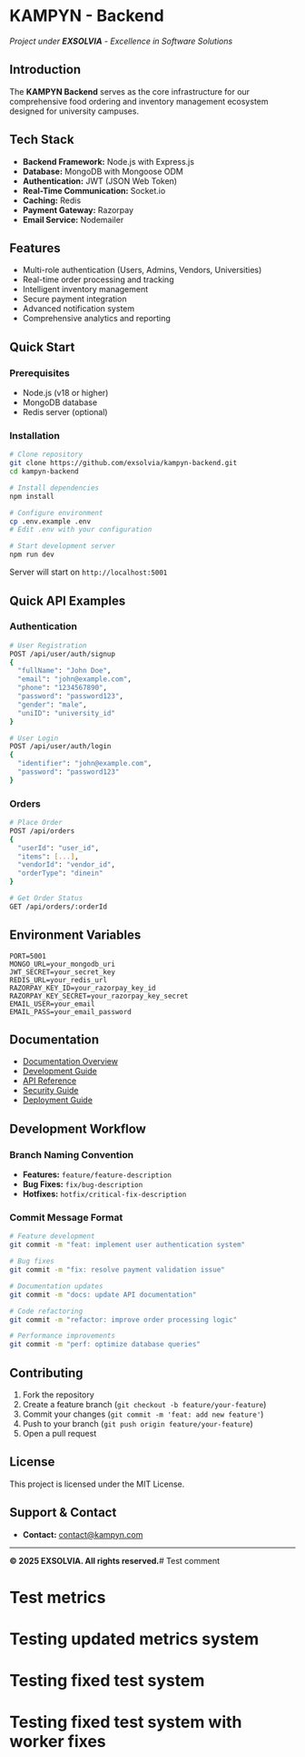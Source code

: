 # KAMPYN - Backend

*Project under **EXSOLVIA** - Excellence in Software Solutions*

## Introduction
The **KAMPYN Backend** serves as the core infrastructure for our comprehensive food ordering and inventory management ecosystem designed for university campuses.

## Tech Stack
- **Backend Framework:** Node.js with Express.js
- **Database:** MongoDB with Mongoose ODM
- **Authentication:** JWT (JSON Web Token)
- **Real-Time Communication:** Socket.io
- **Caching:** Redis
- **Payment Gateway:** Razorpay
- **Email Service:** Nodemailer

## Features
- Multi-role authentication (Users, Admins, Vendors, Universities)
- Real-time order processing and tracking
- Intelligent inventory management
- Secure payment integration
- Advanced notification system
- Comprehensive analytics and reporting

## Quick Start

### Prerequisites
- Node.js (v18 or higher)
- MongoDB database
- Redis server (optional)

### Installation
```bash
# Clone repository
git clone https://github.com/exsolvia/kampyn-backend.git
cd kampyn-backend

# Install dependencies
npm install

# Configure environment
cp .env.example .env
# Edit .env with your configuration

# Start development server
npm run dev
```

Server will start on `http://localhost:5001`

## Quick API Examples

### Authentication
```bash
# User Registration
POST /api/user/auth/signup
{
  "fullName": "John Doe",
  "email": "john@example.com",
  "phone": "1234567890",
  "password": "password123",
  "gender": "male",
  "uniID": "university_id"
}

# User Login
POST /api/user/auth/login
{
  "identifier": "john@example.com",
  "password": "password123"
}
```

### Orders
```bash
# Place Order
POST /api/orders
{
  "userId": "user_id",
  "items": [...],
  "vendorId": "vendor_id",
  "orderType": "dinein"
}

# Get Order Status
GET /api/orders/:orderId
```

## Environment Variables
```env
PORT=5001
MONGO_URL=your_mongodb_uri
JWT_SECRET=your_secret_key
REDIS_URL=your_redis_url
RAZORPAY_KEY_ID=your_razorpay_key_id
RAZORPAY_KEY_SECRET=your_razorpay_key_secret
EMAIL_USER=your_email
EMAIL_PASS=your_email_password
```

## Documentation
- [Documentation Overview](./docs/README.md)
- [Development Guide](./docs/DEVELOPMENT_GUIDE.md)
- [API Reference](./docs/API_REFERENCE.md)
- [Security Guide](./docs/SECURITY.md)
- [Deployment Guide](./docs/DEPLOYMENT.md)

## Development Workflow

### Branch Naming Convention
- **Features:** `feature/feature-description`
- **Bug Fixes:** `fix/bug-description`
- **Hotfixes:** `hotfix/critical-fix-description`

### Commit Message Format
```bash
# Feature development
git commit -m "feat: implement user authentication system"

# Bug fixes
git commit -m "fix: resolve payment validation issue"

# Documentation updates
git commit -m "docs: update API documentation"

# Code refactoring
git commit -m "refactor: improve order processing logic"

# Performance improvements
git commit -m "perf: optimize database queries"
```

## Contributing
1. Fork the repository
2. Create a feature branch (`git checkout -b feature/your-feature`)
3. Commit your changes (`git commit -m 'feat: add new feature'`)
4. Push to your branch (`git push origin feature/your-feature`)
5. Open a pull request

## License
This project is licensed under the MIT License.

## Support & Contact
- **Contact:** [contact@kampyn.com](mailto:contact@kampyn.com)

---

**© 2025 EXSOLVIA. All rights reserved.**# Test comment
# Test metrics
# Testing updated metrics system
# Testing fixed test system
# Testing fixed test system with worker fixes
